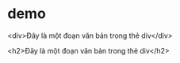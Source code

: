 # demo

\<div>Đây là một đoạn văn bản trong thẻ div\</div>

\<h2>Đây là một đoạn văn bản trong thẻ div\</h2>
